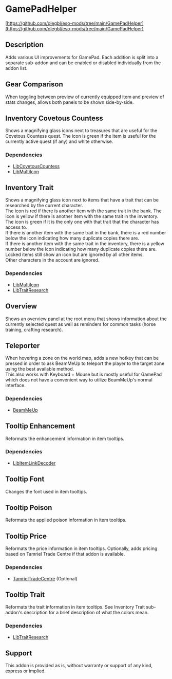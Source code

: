 # GamePadHelper

[https://github.com/olegbl/eso-mods/tree/main/GamePadHelper](https://github.com/olegbl/eso-mods/tree/main/GamePadHelper)

## Description

Adds various UI improvements for GamePad. Each addition is split into a separate sub-addon and can be enabled or disabled individually from the addon list.

## Gear Comparison

When toggling between preview of currently equipped item and preview of stats changes, allows both panels to be shown side-by-side.

## Inventory Covetous Countess

Shows a magnifying glass icons next to treasures that are useful for the Covetous Countess quest. The icon is green if the item is useful for the currently active quest (if any) and white otherwise.

### Dependencies

* [LibCovetousCountess](https://www.esoui.com/downloads/info3266-LibCovetousCountess.html)
* [LibMultiIcon](https://www.esoui.com/downloads/info3267-LibMultiIcon.html)

## Inventory Trait

Shows a magnifying glass icon next to items that have a trait that can be researched by the current character.  
The icon is red if there is another item with the same trait in the bank. The icon is yellow if there is another item with the same trait in the inventory. The icon is green if it is the only one with that trait that the character has access to.  
If there is another item with the same trait in the bank, there is a red number below the icon indicating how many duplicate copies there are.  
If there is another item with the same trait in the inventory, there is a yellow number below the icon indicating how many duplicate copies there are.  
Locked items still show an icon but are ignored by all other items.  
Other characters in the account are ignored.

### Dependencies

* [LibMultiIcon](https://www.esoui.com/downloads/info3267-LibMultiIcon.html)
* [LibTraitResearch](https://www.esoui.com/downloads/info3264-LibTraitResearch.html)

## Overview

Shows an overview panel at the root menu that shows information about the currently selected quest as well as reminders for common tasks (horse training, crafting research).

## Teleporter

When hovering a zone on the world map, adds a new hotkey that can be pressed in order to ask BeamMeUp to teleport the player to the target zone using the best available method.  
This also works with Keyboard + Mouse but is mostly useful for GamePad which does not have a convenient way to utilize BeamMeUp's normal interface.

### Dependencies

* [BeamMeUp](https://www.esoui.com/downloads/info2143-BeamMeUp-TeleporterFastTravel.html)

## Tooltip Enhancement

Reformats the enhancement information in item tooltips.

### Dependencies

* [LibItemLinkDecoder](https://www.esoui.com/downloads/info3265-LibItemLinkDecoder.html)

## Tooltip Font

Changes the font used in item tooltips.

## Tooltip Poison

Reformats the applied poison information in item tooltips.

## Tooltip Price

Reformats the price information in item tooltips. Optionally, adds pricing based on Tamriel Trade Centre if that addon is available.

### Dependencies

* [TamrielTradeCentre](https://www.esoui.com/downloads/info1245-TamrielTradeCentre.html) (Optional)

## Tooltip Trait

Reformats the trait information in item tooltips. See Inventory Trait sub-addon's description for a brief description of what the colors mean.

### Dependencies

* [LibTraitResearch](https://www.esoui.com/downloads/info3264-LibTraitResearch.html)

## Support

This addon is provided as is, without warranty or support of any kind, express or implied.